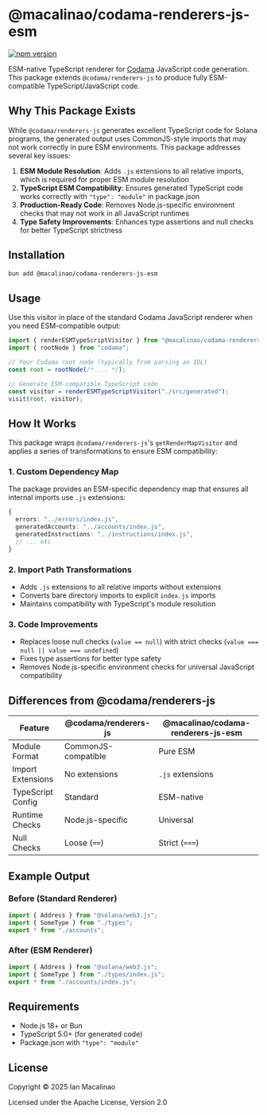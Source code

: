 # @macalinao/codama-renderers-js-esm

[![npm version](https://img.shields.io/npm/v/@macalinao/codama-renderers-js-esm.svg)](https://www.npmjs.com/package/@macalinao/codama-renderers-js-esm)

ESM-native TypeScript renderer for [Codama](https://github.com/codama-idl/codama) JavaScript code generation. This package extends `@codama/renderers-js` to produce fully ESM-compatible TypeScript/JavaScript code.

## Why This Package Exists

While `@codama/renderers-js` generates excellent TypeScript code for Solana programs, the generated output uses CommonJS-style imports that may not work correctly in pure ESM environments. This package addresses several key issues:

1. **ESM Module Resolution**: Adds `.js` extensions to all relative imports, which is required for proper ESM module resolution
2. **TypeScript ESM Compatibility**: Ensures generated TypeScript code works correctly with `"type": "module"` in package.json
3. **Production-Ready Code**: Removes Node.js-specific environment checks that may not work in all JavaScript runtimes
4. **Type Safety Improvements**: Enhances type assertions and null checks for better TypeScript strictness

## Installation

```bash
bun add @macalinao/codama-renderers-js-esm
```

## Usage

Use this visitor in place of the standard Codama JavaScript renderer when you need ESM-compatible output:

```typescript
import { renderESMTypeScriptVisitor } from "@macalinao/codama-renderers-js-esm";
import { rootNode } from "codama";

// Your Codama root node (typically from parsing an IDL)
const root = rootNode(/* ... */);

// Generate ESM-compatible TypeScript code
const visitor = renderESMTypeScriptVisitor("./src/generated");
visit(root, visitor);
```

## How It Works

This package wraps `@codama/renderers-js`'s `getRenderMapVisitor` and applies a series of transformations to ensure ESM compatibility:

### 1. Custom Dependency Map

The package provides an ESM-specific dependency map that ensures all internal imports use `.js` extensions:

```typescript
{
  errors: "../errors/index.js",
  generatedAccounts: "../accounts/index.js",
  generatedInstructions: "../instructions/index.js",
  // ... etc
}
```

### 2. Import Path Transformations

- Adds `.js` extensions to all relative imports without extensions
- Converts bare directory imports to explicit `index.js` imports
- Maintains compatibility with TypeScript's module resolution

### 3. Code Improvements

- Replaces loose null checks (`value == null`) with strict checks (`value === null || value === undefined`)
- Fixes type assertions for better type safety
- Removes Node.js-specific environment checks for universal JavaScript compatibility

## Differences from @codama/renderers-js

| Feature | @codama/renderers-js | @macalinao/codama-renderers-js-esm |
|---------|----------------------|-------------------------------------|
| Module Format | CommonJS-compatible | Pure ESM |
| Import Extensions | No extensions | `.js` extensions |
| TypeScript Config | Standard | ESM-native |
| Runtime Checks | Node.js-specific | Universal |
| Null Checks | Loose (`==`) | Strict (`===`) |

## Example Output

### Before (Standard Renderer)
```typescript
import { Address } from "@solana/web3.js";
import { SomeType } from "./types";
export * from "./accounts";
```

### After (ESM Renderer)
```typescript
import { Address } from "@solana/web3.js";
import { SomeType } from "./types/index.js";
export * from "./accounts/index.js";
```

## Requirements

- Node.js 18+ or Bun
- TypeScript 5.0+ (for generated code)
- Package.json with `"type": "module"`

## License

Copyright © 2025 Ian Macalinao

Licensed under the Apache License, Version 2.0
